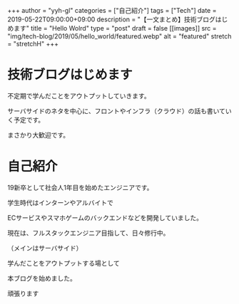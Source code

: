 +++
author = "yyh-gl"
categories = ["自己紹介"]
tags = ["Tech"]
date = 2019-05-22T09:00:00+09:00
description = "【一文まとめ】技術ブログはじめます"
title = "Hello Wolrd"
type = "post"
draft = false
[[images]]
  src = "img/tech-blog/2019/05/hello_world/featured.webp"
  alt = "featured"
  stretch = "stretchH"
+++


# 技術ブログはじめます

不定期で学んだことをアウトプットしていきます。

サーバサイドのネタを中心に、フロントやインフラ（クラウド）の話も書いていく予定です。

まさかり大歓迎です。


# 自己紹介

19新卒として社会人1年目を始めたエンジニアです。

学生時代はインターンやアルバイトで

ECサービスやスマホゲームのバックエンドなどを開発していました。

現在は、フルスタックエンジニア目指して、日々修行中。

（メインはサーバサイド）

学んだことをアウトプットする場として

本ブログを始めました。

頑張ります

